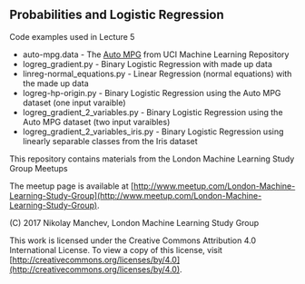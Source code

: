 ## Probabilities and Logistic Regression

Code examples used in Lecture 5

* auto-mpg.data - The [Auto MPG](https://archive.ics.uci.edu/ml/datasets/Auto+MPG) from UCI Machine Learning Repository 
* logreg_gradient.py - Binary Logistic Regression with made up data
* linreg-normal_equations.py - Linear Regression (normal equations) with the made up data
* logreg-hp-origin.py - Binary Logistic Regression using the Auto MPG dataset (one input varaible)
* logreg_gradient_2_variables.py - Binary Logistic Regression using the Auto MPG dataset (two input varaibles)
* logreg_gradient_2_variables_iris.py - Binary Logistic Regression using linearly separable classes from the Iris dataset

This repository contains materials from the London Machine Learning Study Group Meetups

The meetup page is available at [http://www.meetup.com/London-Machine-Learning-Study-Group](http://www.meetup.com/London-Machine-Learning-Study-Group).

(C) 2017 Nikolay Manchev, London Machine Learning Study Group

This work is licensed under the Creative Commons Attribution 4.0 International License. To view a copy of this license, visit [http://creativecommons.org/licenses/by/4.0](http://creativecommons.org/licenses/by/4.0).
